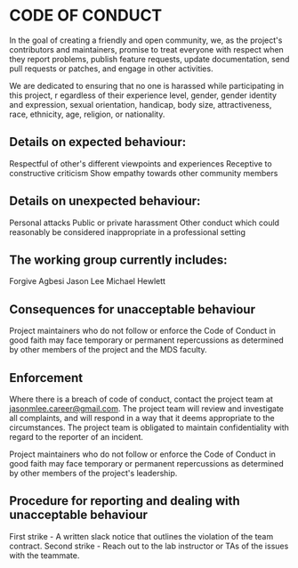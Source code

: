 # CODE OF CONDUCT

In the goal of creating a friendly and open community, we, as the project's contributors and maintainers, 
promise to treat everyone with respect when they report problems, publish feature requests, update documentation, 
send pull requests or patches, and engage in other activities.

We are dedicated to ensuring that no one is harassed while participating in this project, r
egardless of their experience level, gender, gender identity and expression, sexual orientation, handicap, body size, attractiveness,
race, ethnicity, age, religion, or nationality.


## Details on expected behaviour:
Respectful of other's different viewpoints and experiences
Receptive to constructive criticism
Show empathy towards other community members

## Details on unexpected behaviour:
Personal attacks
Public or private harassment
Other conduct which could reasonably be considered inappropriate in a professional setting


## The working group currently includes:
Forgive Agbesi
Jason Lee
Michael Hewlett

## Consequences for unacceptable behaviour
Project maintainers who do not follow or enforce the Code of Conduct in good faith may face 
temporary or permanent repercussions as determined by other members of the project and the MDS faculty.

## Enforcement
Where there is a breach of code of conduct, contact the project team at jasonmlee.career@gmail.com. The project team will review and investigate all complaints, and will respond in a way that it deems appropriate to the circumstances. The project team is obligated to maintain confidentiality with regard to the reporter of an incident.

Project maintainers who do not follow or enforce the Code of Conduct in good faith may face temporary or permanent repercussions as determined by other members of the project's leadership.

## Procedure for reporting and dealing with unacceptable behaviour
First strike - A written slack notice that outlines the violation of the team contract.
Second strike - Reach out to the lab instructor or TAs of the issues with the teammate.
